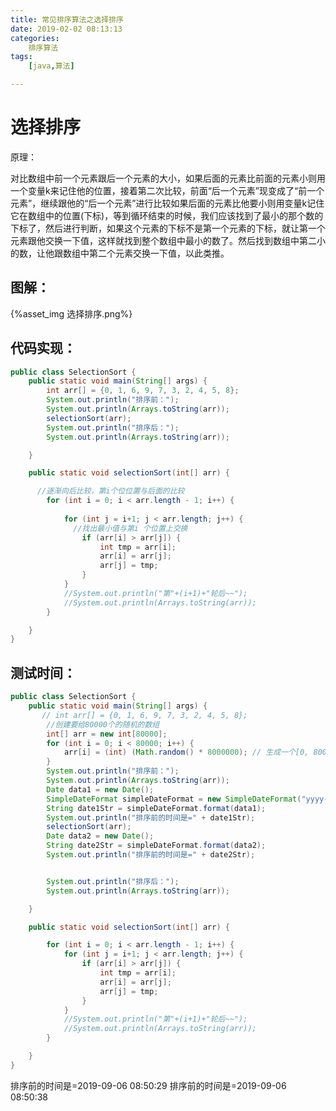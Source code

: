 ```yaml
---
title: 常见排序算法之选择排序
date: 2019-02-02 08:13:13
categories:
	排序算法
tags:
    [java,算法]

---
```


# 选择排序

原理：

对比数组中前一个元素跟后一个元素的大小，如果后面的元素比前面的元素小则用一个变量k来记住他的位置，接着第二次比较，前面“后一个元素”现变成了“前一个元素”，继续跟他的“后一个元素”进行比较如果后面的元素比他要小则用变量k记住它在数组中的位置(下标)，等到循环结束的时候，我们应该找到了最小的那个数的下标了，然后进行判断，如果这个元素的下标不是第一个元素的下标，就让第一个元素跟他交换一下值，这样就找到整个数组中最小的数了。然后找到数组中第二小的数，让他跟数组中第二个元素交换一下值，以此类推。

## 图解：

{%asset_img 选择排序.png%}

## 代码实现：

```java
public class SelectionSort {
    public static void main(String[] args) {
        int arr[] = {0, 1, 6, 9, 7, 3, 2, 4, 5, 8};
        System.out.println("排序前：");
        System.out.println(Arrays.toString(arr));
        selectionSort(arr);
        System.out.println("排序后：");
        System.out.println(Arrays.toString(arr));

    }

    public static void selectionSort(int[] arr) {

      //逐渐向后比较，第i个位位置与后面的比较
        for (int i = 0; i < arr.length - 1; i++) {
          
            for (int j = i+1; j < arr.length; j++) {
              //找出最小值与第i 个位置上交换
                if (arr[i] > arr[j]) {
                    int tmp = arr[i];
                    arr[i] = arr[j];
                    arr[j] = tmp;
                }
            }
            //System.out.println("第"+(i+1)+"轮后~~");
            //System.out.println(Arrays.toString(arr));
        }

    }
}
```

## 测试时间：

```java
public class SelectionSort {
    public static void main(String[] args) {
       // int arr[] = {0, 1, 6, 9, 7, 3, 2, 4, 5, 8};
        //创建要给80000个的随机的数组
        int[] arr = new int[80000];
        for (int i = 0; i < 80000; i++) {
            arr[i] = (int) (Math.random() * 8000000); // 生成一个[0, 8000000) 数
        }
        System.out.println("排序前：");
        System.out.println(Arrays.toString(arr));
        Date data1 = new Date();
        SimpleDateFormat simpleDateFormat = new SimpleDateFormat("yyyy-MM-dd HH:mm:ss");
        String date1Str = simpleDateFormat.format(data1);
        System.out.println("排序前的时间是=" + date1Str);
        selectionSort(arr);
        Date data2 = new Date();
        String date2Str = simpleDateFormat.format(data2);
        System.out.println("排序前的时间是=" + date2Str);


        System.out.println("排序后：");
        System.out.println(Arrays.toString(arr));

    }

    public static void selectionSort(int[] arr) {

        for (int i = 0; i < arr.length - 1; i++) {
            for (int j = i+1; j < arr.length; j++) {
                if (arr[i] > arr[j]) {
                    int tmp = arr[i];
                    arr[i] = arr[j];
                    arr[j] = tmp;
                }
            }
            //System.out.println("第"+(i+1)+"轮后~~");
            //System.out.println(Arrays.toString(arr));
        }

    }
}
```

排序前的时间是=2019-09-06 08:50:29
排序前的时间是=2019-09-06 08:50:38

